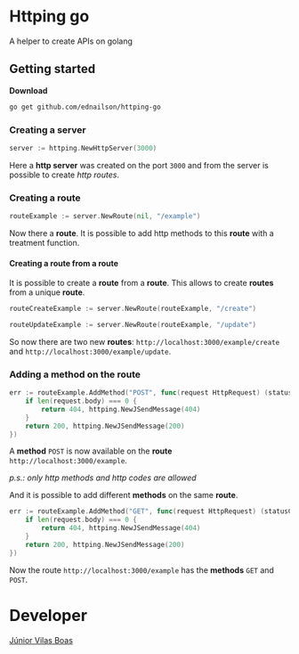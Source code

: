 # Httping go

A helper to create APIs on golang

## Getting started

**Download**

```bash
go get github.com/ednailson/httping-go
```

### Creating a server

```go
server := httping.NewHttpServer(3000)
``` 

Here a **http server** was created on the port `3000` and from the server is possible to create _http routes_.

### Creating a route

```go
routeExample := server.NewRoute(nil, "/example")
```

Now there a **route**. It is possible to add http methods to this **route** with a treatment function. 

#### Creating a route from a route

It is possible to create a **route** from a **route**. This allows to create **routes** from a unique **route**.

```go
routeCreateExample := server.NewRoute(routeExample, "/create")
```

```go
routeUpdateExample := server.NewRoute(routeExample, "/update")
```

So now there are two new **routes**: `http://localhost:3000/example/create` and `http://localhost:3000/example/update`.

### Adding a method on the route

```go
err := routeExample.AddMethod("POST", func(request HttpRequest) (statusCode int, response *JSendMessage) {
    if len(request.body) === 0 {
        return 404, httping.NewJSendMessage(404)
    }
    return 200, httping.NewJSendMessage(200)
})
```

A **method** `POST` is now available on the **route** `http://localhost:3000/example`.

_p.s.: only http methods and http codes are allowed_

And it is possible to add different **methods** on the same **route**. 

```go
err := routeExample.AddMethod("GET", func(request HttpRequest) (statusCode int, response *JSendMessage) {
    if len(request.body) === 0 {
        return 404, httping.NewJSendMessage(404)
    }
    return 200, httping.NewJSendMessage(200)
})
```

Now the route `http://localhost:3000/example` has the **methods** `GET` and `POST`.
# Developer

[Júnior Vilas Boas](http://ednailson.github.io)